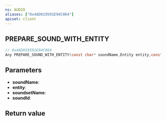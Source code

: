 ```yaml
---
ns: AUDIO
aliases: ["0x4AD019591E94C064"]
apiset: client
---
```

## PREPARE_SOUND_WITH_ENTITY

```c
// 0x4AD019591E94C064
Any PREPARE_SOUND_WITH_ENTITY(const char* soundName,Entity entity,const char* soundsetName,int soundId);
```


## Parameters
* **soundName**:
* **entity**:
* **soundsetName**:
* **soundId**:

## Return value

